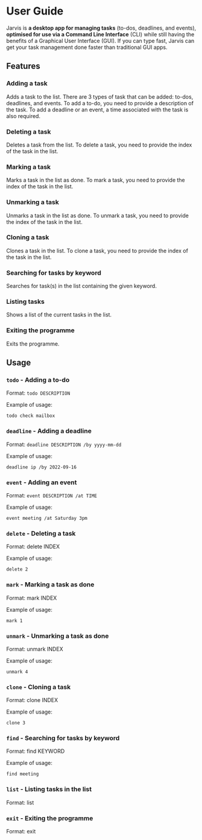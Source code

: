 # User Guide
Jarvis is **a desktop app for managing tasks** (to-dos, 
deadlines, and events), **optimised for use via a Command 
Line Interface** (CLI) while still having the benefits of 
a Graphical User Interface (GUI). If you can type fast, 
Jarvis can get your task management done faster than 
traditional GUI apps.

## Features 

### Adding a task

Adds a task to the list. There are 3 types of task that can 
be added: to-dos, deadlines, and events. To add a to-do, 
you need to provide a description of the task. To add a 
deadline or an event, a time associated with the task is also 
required.

### Deleting a task

Deletes a task from the list. To delete a task, you need to 
provide the index of the task in the list.

### Marking a task

Marks a task in the list as done. To mark a task, you need 
to provide the index of the task in the list.

### Unmarking a task

Unmarks a task in the list as done. To unmark a task, you 
need to provide the index of the task in the list.

### Cloning a task

Clones a task in the list. To clone a task, you need to 
provide the index of the task in the list.

### Searching for tasks by keyword

Searches for task(s) in the list containing the given keyword. 

### Listing tasks

Shows a list of the current tasks in the list.

### Exiting the programme

Exits the programme.

## Usage

### `todo` - Adding a to-do

Format: `todo DESCRIPTION`

Example of usage: 

`todo check mailbox`

### `deadline` - Adding a deadline

Format: `deadline DESCRIPTION /by yyyy-mm-dd`

Example of usage:

`deadline ip /by 2022-09-16`

### `event` - Adding an event

Format: `event DESCRIPTION /at TIME`

Example of usage:

`event meeting /at Saturday 3pm`

### `delete` - Deleting a task

Format: delete INDEX

Example of usage:

`delete 2`

### `mark` - Marking a task as done

Format: mark INDEX

Example of usage:

`mark 1`

### `unmark` - Unmarking a task as done

Format: unmark INDEX

Example of usage:

`unmark 4`

### `clone` - Cloning a task

Format: clone INDEX

Example of usage:

`clone 3`

### `find` - Searching for tasks by keyword

Format: find KEYWORD

Example of usage:

`find meeting`

### `list` - Listing tasks in the list

Format: list

### `exit` - Exiting the programme

Format: exit
